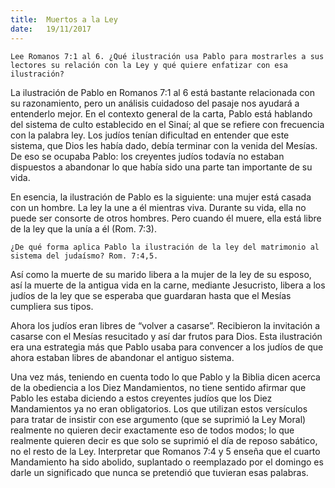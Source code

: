 ```yaml
---
title:  Muertos a la Ley
date:   19/11/2017
---
```


`Lee Romanos 7:1 al 6. ¿Qué ilustración usa Pablo para mostrarles a sus lectores su relación con la Ley y qué quiere enfatizar con esa ilustración?`

La ilustración de Pablo en Romanos 7:1 al 6 está bastante relacionada con su razonamiento, pero un análisis cuidadoso del pasaje nos ayudará a entenderlo mejor. En el contexto general de la carta, Pablo está hablando del sistema de culto establecido en el Sinaí; al que se refiere con frecuencia con la palabra ley. Los judíos tenían dificultad en entender que este sistema, que Dios les había dado, debía terminar con la venida del Mesías. De eso se ocupaba Pablo: los creyentes judíos todavía no estaban dispuestos a abandonar lo que había sido una parte tan importante de su vida.

En esencia, la ilustración de Pablo es la siguiente: una mujer está casada con un hombre. La ley la une a él mientras viva. Durante su vida, ella no puede ser consorte de otros hombres. Pero cuando él muere, ella está libre de la ley que la unía a él (Rom. 7:3).

`¿De qué forma aplica Pablo la ilustración de la ley del matrimonio al sistema del judaísmo? Rom. 7:4,5.`

Así como la muerte de su marido libera a la mujer de la ley de su esposo, así la muerte de la antigua vida en la carne, mediante Jesucristo, libera a los judíos de la ley que se esperaba que guardaran hasta que el Mesías cumpliera sus tipos.

Ahora los judíos eran libres de “volver a casarse”. Recibieron la invitación a casarse con el Mesías resucitado y así dar frutos para Dios. Esta ilustración era una estrategia más que Pablo usaba para convencer a los judíos de que ahora estaban libres de abandonar el antiguo sistema.

Una vez más, teniendo en cuenta todo lo que Pablo y la Biblia dicen acerca de la obediencia a los Diez Mandamientos, no tiene sentido afirmar que Pablo les estaba diciendo a estos creyentes judíos que los Diez Mandamientos ya no eran obligatorios. Los que utilizan estos versículos para tratar de insistir con ese argumento (que se suprimió la Ley Moral) realmente no quieren decir exactamente eso de todos modos; lo que realmente quieren decir es que solo se suprimió el día de reposo sabático, no el resto de la Ley. Interpretar que Romanos 7:4 y 5 enseña que el cuarto Mandamiento ha sido abolido, suplantado o reemplazado por el domingo es darle un significado que nunca se pretendió que tuvieran esas palabras.